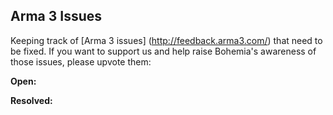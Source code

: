 ## Arma 3 Issues

Keeping track of [Arma 3 issues] (http://feedback.arma3.com/) that need to be fixed. If you want to support us and help raise Bohemia's awareness of those issues, please upvote them:

**Open:**


**Resolved:**


